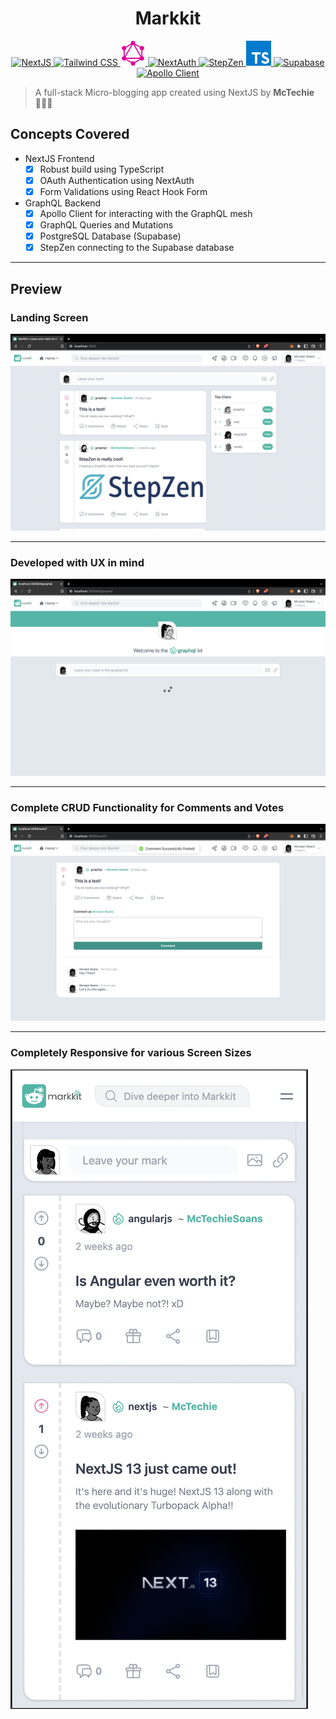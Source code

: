 <h1 align="center">
  Markkit
</h1>
<p align="center" vertical-align="middle">
  <a href="https://nextjs.org/">
    <img alt="NextJS" src="https://camo.githubusercontent.com/92ec9eb7eeab7db4f5919e3205918918c42e6772562afb4112a2909c1aaaa875/68747470733a2f2f6173736574732e76657263656c2e636f6d2f696d6167652f75706c6f61642f76313630373535343338352f7265706f7369746f726965732f6e6578742d6a732f6e6578742d6c6f676f2e706e67" width="40" />
  </a>
  <a href="https://tailwindcss.com/">
    <img alt="Tailwind CSS" src="https://avatars.githubusercontent.com/u/67109815?s=200&v=4" width="45" />
  </a>
  <a href="https://graphql.org/">
    <img alt="GraphQL" src="https://raw.githubusercontent.com/github/explore/e65ef46ef3e7bc457c93622f6a89fe8d3fd131d5/topics/graphql/graphql.png" width="40" />
  </a>
  <a href="https://next-auth.js.org/">
    <img alt="NextAuth" src="https://avatars.githubusercontent.com/u/67470890?s=200&v=4" width="40" />
  </a>
  <a href="https://stepzen.com/">
    <img alt="StepZen" src="https://avatars.githubusercontent.com/u/78568488?s=200&v=4" width="40" />
  </a>
  <a href="https://www.typescriptlang.org/">
    <img alt="TypeScript" src="https://raw.githubusercontent.com/github/explore/80688e429a7d4ef2fca1e82350fe8e3517d3494d/topics/typescript/typescript.png" width="40" />
  </a>
  <a href="https://supabase.com/">
    <img alt="Supabase" src="https://avatars.githubusercontent.com/u/54469796?s=200&v=4" width="40" />
  </a>
  <a href="https://www.apollographql.com/">
    <img alt="Apollo Client" src="https://avatars.githubusercontent.com/u/17189275?s=200&v=4" width="40" />
  </a>
</p>

> A full-stack Micro-blogging app created using NextJS by **McTechie** 👨‍🎨✨

## Concepts Covered

- NextJS Frontend
  - [x] Robust build using TypeScript
  - [x] OAuth Authentication using NextAuth
  - [x] Form Validations using React Hook Form
- GraphQL Backend
  - [x] Apollo Client for interacting with the GraphQL mesh
  - [x] GraphQL Queries and Mutations
  - [x] PostgreSQL Database (Supabase)
  - [x] StepZen connecting to the Supabase database

---

## Preview

### Landing Screen

![Landing Screen](./assets/landing.png)

---

### Developed with UX in mind

![Login Screen](./assets/loading.png)

---

### Complete CRUD Functionality for Comments and Votes

![CRUD Functionality](./assets/comments.png)

---

### Completely Responsive for various Screen Sizes

![Responsive Design](./assets/mobile.png)
